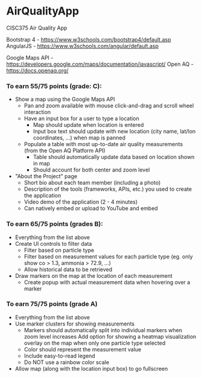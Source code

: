 # AirQualityApp
CISC375 Air Quality App

Bootstrap 4 - https://www.w3schools.com/bootstrap4/default.asp
AngularJS - https://www.w3schools.com/angular/default.asp

Google Maps API - https://developers.google.com/maps/documentation/javascript/
Open AQ - https://docs.openaq.org/

### To earn 55/75 points (grade: C):
- Show a map using the Google Maps API
  - Pan and zoom available with mouse click-and-drag and scroll wheel interaction 
  - Have an input box for a user to type a location
    - Map should update when location is entered
    - Input box text should update with new location (city name, lat/lon coordinates, ...) when map is panned
  - Populate a table with most up-to-date air quality measurements (from the Open AQ Platform API)
    - Table should automatically update data based on location shown in map
    - Should account for both center and zoom level
- "About the Project" page
  - Short bio about each team member (including a photo)
  - Description of the tools (frameworks, APIs, etc.) you used to create the application
  - Video demo of the application (2 - 4 minutes)
  - Can natively embed or upload to YouTube and embed
### To earn 65/75 points (grades B):
- Everything from the list above
- Create UI controls to filter data
    - Filter based on particle type
    - Filter based on measurement values for each particle type (eg. only show co > 1.3, ammonia > 72.9, ...)
    - Allow historical data to be retrieved
- Draw markers on the map at the location of each measurement
    - Create popup with actual measurement data when hovering over a marker
### To earn 75/75 points (grade A)
- Everything from the list above
- Use marker clusters for showing measurements
    - Markers should automatically split into individual markers when zoom level increases
Add option for showing a heatmap visualization overlay on the map when only one particle type selected
    - Color should represent the measurement value
    - Include easy-to-read legend
    - Do NOT use a rainbow color scale
- Allow map (along with the location input box) to go fullscreen
